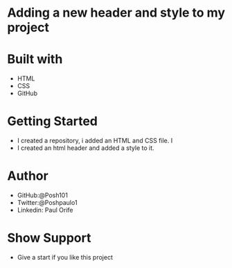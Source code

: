 # Adding a new header and style to my project

# Built with
- HTML
- CSS
- GitHub
# Getting Started
- I created a repository, i added an HTML and CSS file. I
- I created an html header and added a style to it.

# Author
- GitHub:@Posh101
- Twitter:@Poshpaulo1
- Linkedin: Paul Orife

# Show Support
- Give a start if you like this project



